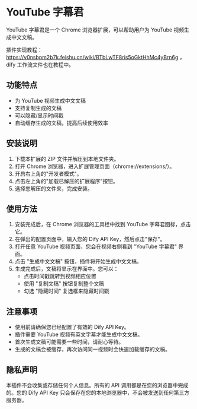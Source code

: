# YouTube 字幕君

YouTube 字幕君是一个 Chrome 浏览器扩展，可以帮助用户为 YouTube 视频生成中文文稿。

插件实现教程：https://v0nsbpm2b7k.feishu.cn/wiki/BTbLwTF8ris5oGktHhMc4yBrn6g ，dify 工作流文件也在教程中。

## 功能特点

- 为 YouTube 视频生成中文文稿
- 支持复制生成的文稿
- 可以隐藏/显示时间戳
- 自动缓存生成的文稿，提高后续使用效率

## 安装说明

1. 下载本扩展的 ZIP 文件并解压到本地文件夹。
2. 打开 Chrome 浏览器，进入扩展管理页面（chrome://extensions/）。
3. 开启右上角的"开发者模式"。
4. 点击左上角的"加载已解压的扩展程序"按钮。
5. 选择您解压的文件夹，完成安装。

## 使用方法

1. 安装完成后，在 Chrome 浏览器的工具栏中找到 YouTube 字幕君图标，点击它。
2. 在弹出的配置页面中，输入您的 Dify API Key，然后点击"保存"。
3. 打开任意 YouTube 视频页面，您会在视频右侧看到 "YouTube 字幕君" 界面。
4. 点击 "生成中文文稿" 按钮，插件将开始生成中文文稿。
5. 生成完成后，文稿将显示在界面中。您可以：
   - 点击时间戳跳转到视频相应位置
   - 使用 "复制文稿" 按钮复制整个文稿
   - 勾选 "隐藏时间" 复选框来隐藏时间戳

## 注意事项

- 使用前请确保您已经配置了有效的 Dify API Key。
- 插件需要 YouTube 视频有英文字幕才能生成中文文稿。
- 首次生成文稿可能需要一些时间，请耐心等待。
- 生成的文稿会被缓存，再次访问同一视频时会快速加载缓存的文稿。

## 隐私声明

本插件不会收集或存储任何个人信息。所有的 API 调用都是在您的浏览器中完成的。您的 Dify API Key 只会保存在您的本地浏览器中，不会被发送到任何第三方服务器。

